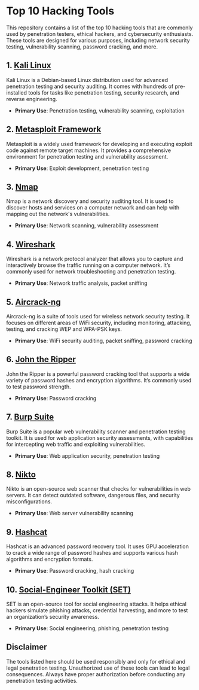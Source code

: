 
# Top 10 Hacking Tools

This repository contains a list of the top 10 hacking tools that are commonly used by penetration testers, ethical hackers, and cybersecurity enthusiasts. These tools are designed for various purposes, including network security testing, vulnerability scanning, password cracking, and more.

## 1. [Kali Linux](https://www.kali.org/)
Kali Linux is a Debian-based Linux distribution used for advanced penetration testing and security auditing. It comes with hundreds of pre-installed tools for tasks like penetration testing, security research, and reverse engineering.

- **Primary Use**: Penetration testing, vulnerability scanning, exploitation

## 2. [Metasploit Framework](https://www.metasploit.com/)
Metasploit is a widely used framework for developing and executing exploit code against remote target machines. It provides a comprehensive environment for penetration testing and vulnerability assessment.

- **Primary Use**: Exploit development, penetration testing

## 3. [Nmap](https://nmap.org/)
Nmap is a network discovery and security auditing tool. It is used to discover hosts and services on a computer network and can help with mapping out the network's vulnerabilities.

- **Primary Use**: Network scanning, vulnerability assessment

## 4. [Wireshark](https://www.wireshark.org/)
Wireshark is a network protocol analyzer that allows you to capture and interactively browse the traffic running on a computer network. It’s commonly used for network troubleshooting and penetration testing.

- **Primary Use**: Network traffic analysis, packet sniffing

## 5. [Aircrack-ng](https://www.aircrack-ng.org/)
Aircrack-ng is a suite of tools used for wireless network security testing. It focuses on different areas of WiFi security, including monitoring, attacking, testing, and cracking WEP and WPA-PSK keys.

- **Primary Use**: WiFi security auditing, packet sniffing, password cracking

## 6. [John the Ripper](https://www.openwall.com/john/)
John the Ripper is a powerful password cracking tool that supports a wide variety of password hashes and encryption algorithms. It’s commonly used to test password strength.

- **Primary Use**: Password cracking

## 7. [Burp Suite](https://portswigger.net/burp)
Burp Suite is a popular web vulnerability scanner and penetration testing toolkit. It is used for web application security assessments, with capabilities for intercepting web traffic and exploiting vulnerabilities.

- **Primary Use**: Web application security, penetration testing

## 8. [Nikto](https://cirt.net/Nikto2)
Nikto is an open-source web scanner that checks for vulnerabilities in web servers. It can detect outdated software, dangerous files, and security misconfigurations.

- **Primary Use**: Web server vulnerability scanning

## 9. [Hashcat](https://hashcat.net/hashcat/)
Hashcat is an advanced password recovery tool. It uses GPU acceleration to crack a wide range of password hashes and supports various hash algorithms and encryption formats.

- **Primary Use**: Password cracking, hash cracking

## 10. [Social-Engineer Toolkit (SET)](https://github.com/trustedsec/social-engineer-toolkit)
SET is an open-source tool for social engineering attacks. It helps ethical hackers simulate phishing attacks, credential harvesting, and more to test an organization’s security awareness.

- **Primary Use**: Social engineering, phishing, penetration testing

## Disclaimer
The tools listed here should be used responsibly and only for ethical and legal penetration testing. Unauthorized use of these tools can lead to legal consequences. Always have proper authorization before conducting any penetration testing activities.


